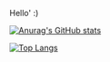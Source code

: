Hello'  :)



[![Anurag's GitHub stats](https://github-readme-stats.vercel.app/api?username=HelloArtty&show_icons=true&theme=dracula)](https://github.com/anuraghazra/github-readme-stats)


[![Top Langs](https://github-readme-stats.vercel.app/api/top-langs/?username=HelloArtty&show_icons=true&theme=dracula )](https://github.com/anuraghazra/github-readme-stats)


